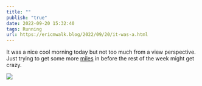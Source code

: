 ```yaml
---
title: ""
publish: "true"
date: 2022-09-20 15:32:40
tags: Running
url: https://ericmwalk.blog/2022/09/20/it-was-a.html
---
```


It was a nice cool morning today but not too much from a view perspective. Just trying to get some more [miles](http://www.strava.com/activities/7840605510) in before the rest of the week might get crazy.


![](https://ericmwalk.blog/uploads/2022/059b685377.jpg)